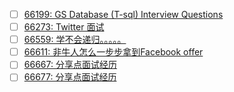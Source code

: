 - [ ] [66199: GS Database (T-sql) Interview Questions](http://instant.1point3acres.com/thread/66199)
- [ ] [66273: Twitter 面试](http://instant.1point3acres.com/thread/66273)
- [ ] [66559: 学不会递归。。。。。](http://instant.1point3acres.com/thread/66559)
- [ ] [66611: 非牛人怎么一步步拿到Facebook offer](http://instant.1point3acres.com/thread/66611)
- [ ] [66667: 分享点面试经历](http://instant.1point3acres.com/thread/66667)
- [ ] [66677: 分享点面试经历](http://instant.1point3acres.com/thread/66677)
